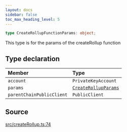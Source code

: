 ```yaml
---
layout: docs
sidebar: false
toc_max_heading_level: 5
---
```


```ts
type CreateRollupFunctionParams: object;
```

This type is for the params of the createRollup function

## Type declaration

| Member                    | Type                                                                                     |
| :------------------------ | :--------------------------------------------------------------------------------------- |
| `account`                 | `PrivateKeyAccount`                                                                      |
| `params`                  | [`CreateRollupParams`](../../types/createRollupTypes/type-aliases/CreateRollupParams.md) |
| `parentChainPublicClient` | `PublicClient`                                                                           |

## Source

[src/createRollup.ts:74](https://github.com/OffchainLabs/arbitrum-orbit-sdk/blob/9d5595a042e42f7d6b9af10a84816c98ea30f330/src/createRollup.ts#L74)

